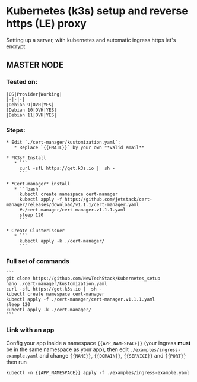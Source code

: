 # Kubernetes (k3s) setup and reverse https (LE) proxy

Setting up a server, with kubernetes and automatic ingress https let's encrypt

## MASTER NODE

  ### Tested on:

    |OS|Provider|Working|
    |-|-|-|
    |Debian 9|OVH|YES|
    |Debian 10|OVH|YES|
    |Debian 11|OVH|YES|

  ### Steps:

    * Edit `./cert-manager/kustomization.yaml`:
       * Replace `{{EMAIL}}` by your own **valid email**

    * *K3s* Install
       * ```
         curl -sfL https://get.k3s.io |  sh -
         ```

    * *Cert-manager* install
       * ```bash
         kubectl create namespace cert-manager
         kubectl apply -f https://github.com/jetstack/cert-manager/releases/download/v1.1.1/cert-manager.yaml 
         #./cert-manager/cert-manager.v1.1.1.yaml
         sleep 120
         ```

    * Create ClusterIssuer
       * ```
         kubectl apply -k ./cert-manager/
         ```



  ### Full set of commands

    ```
    git clone https://github.com/NewTechStack/Kubernetes_setup
    nano ./cert-manager/kustomization.yaml
    curl -sfL https://get.k3s.io |  sh -
    kubectl create namespace cert-manager
    kubectl apply -f ./cert-manager/cert-manager.v1.1.1.yaml
    sleep 120
    kubectl apply -k ./cert-manager/
    ```


  ### Link with an app

  Config your app inside a namespace `{{APP_NAMESPACE}}` (your ingress **must** be in the same namespace as your app), then edit `./examples/ingress-example.yaml` and change `{{NAME}}`, `{{DOMAIN}}`, `{{SERVICE}}` and `{{PORT}}` then run

  ```
  kubectl -n {{APP_NAMESPACE}} apply -f ./examples/ingress-example.yaml
  ```

